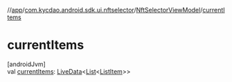 //[app](../../../index.md)/[com.kycdao.android.sdk.ui.nftselector](../index.md)/[NftSelectorViewModel](index.md)/[currentItems](current-items.md)

# currentItems

[androidJvm]\
val [currentItems](current-items.md): [LiveData](https://developer.android.com/reference/kotlin/androidx/lifecycle/LiveData.html)&lt;[List](https://kotlinlang.org/api/latest/jvm/stdlib/kotlin.collections/-list/index.html)&lt;[ListItem](../../com.kycdao.android.sdk.ui.delegate/-list-item/index.md)&gt;&gt;
